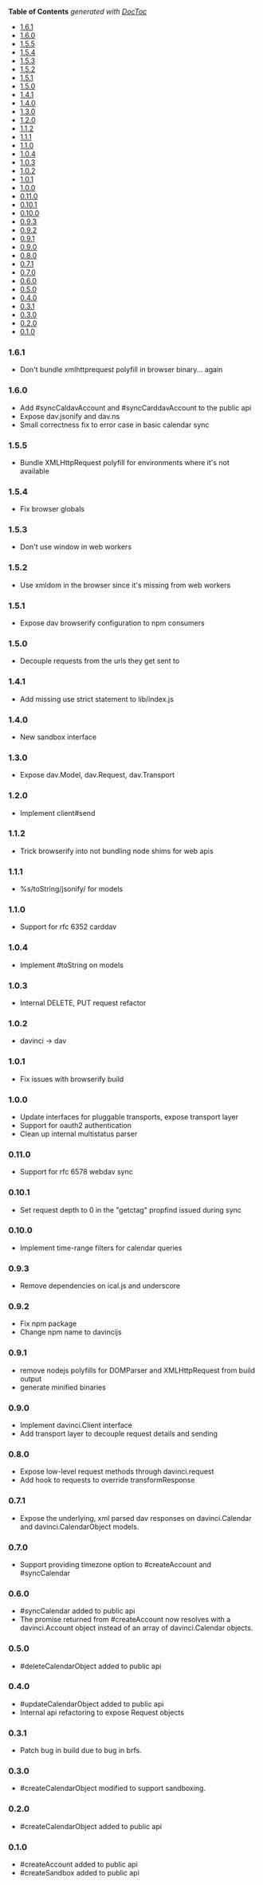 <!-- START doctoc generated TOC please keep comment here to allow auto update -->
<!-- DON'T EDIT THIS SECTION, INSTEAD RE-RUN doctoc TO UPDATE -->
**Table of Contents**  *generated with [DocToc](http://doctoc.herokuapp.com/)*

- [1.6.1](#161)
- [1.6.0](#160)
- [1.5.5](#155)
- [1.5.4](#154)
- [1.5.3](#153)
- [1.5.2](#152)
- [1.5.1](#151)
- [1.5.0](#150)
- [1.4.1](#141)
- [1.4.0](#140)
- [1.3.0](#130)
- [1.2.0](#120)
- [1.1.2](#112)
- [1.1.1](#111)
- [1.1.0](#110)
- [1.0.4](#104)
- [1.0.3](#103)
- [1.0.2](#102)
- [1.0.1](#101)
- [1.0.0](#100)
- [0.11.0](#0110)
- [0.10.1](#0101)
- [0.10.0](#0100)
- [0.9.3](#093)
- [0.9.2](#092)
- [0.9.1](#091)
- [0.9.0](#090)
- [0.8.0](#080)
- [0.7.1](#071)
- [0.7.0](#070)
- [0.6.0](#060)
- [0.5.0](#050)
- [0.4.0](#040)
- [0.3.1](#031)
- [0.3.0](#030)
- [0.2.0](#020)
- [0.1.0](#010)

<!-- END doctoc generated TOC please keep comment here to allow auto update -->

### 1.6.1

+ Don't bundle xmlhttprequest polyfill in browser binary... again

### 1.6.0

+ Add #syncCaldavAccount and #syncCarddavAccount to the public api
+ Expose dav.jsonify and dav.ns
+ Small correctness fix to error case in basic calendar sync

### 1.5.5

+ Bundle XMLHttpRequest polyfill for environments where it's not available

### 1.5.4

+ Fix browser globals

### 1.5.3

+ Don't use window in web workers

### 1.5.2

+ Use xmldom in the browser since it's missing from web workers

### 1.5.1

+ Expose dav browserify configuration to npm consumers

### 1.5.0

+ Decouple requests from the urls they get sent to

### 1.4.1

+ Add missing use strict statement to lib/index.js

### 1.4.0

+ New sandbox interface

### 1.3.0

+ Expose dav.Model, dav.Request, dav.Transport

### 1.2.0

+ Implement client#send

### 1.1.2

+ Trick browserify into not bundling node shims for web apis

### 1.1.1

+ %s/toString/jsonify/ for models

### 1.1.0

+ Support for rfc 6352 carddav

### 1.0.4

+ Implement #toString on models

### 1.0.3

+ Internal DELETE, PUT request refactor

### 1.0.2

+ davinci -> dav

### 1.0.1

+ Fix issues with browserify build

### 1.0.0

+ Update interfaces for pluggable transports, expose transport layer
+ Support for oauth2 authentication
+ Clean up internal multistatus parser

### 0.11.0

+ Support for rfc 6578 webdav sync

### 0.10.1

+ Set request depth to 0 in the "getctag" propfind issued during sync

### 0.10.0

+ Implement time-range filters for calendar queries

### 0.9.3

+ Remove dependencies on ical.js and underscore

### 0.9.2

+ Fix npm package
+ Change npm name to davincijs

### 0.9.1

+ remove nodejs polyfills for DOMParser and XMLHttpRequest from build output
+ generate minified binaries

### 0.9.0

+ Implement davinci.Client interface
+ Add transport layer to decouple request details and sending

### 0.8.0

+ Expose low-level request methods through davinci.request
+ Add hook to requests to override transformResponse

### 0.7.1

+ Expose the underlying, xml parsed dav responses on davinci.Calendar and davinci.CalendarObject models.

### 0.7.0

+ Support providing timezone option to #createAccount and #syncCalendar

### 0.6.0

+ #syncCalendar added to public api
+ The promise returned from #createAccount now resolves with a davinci.Account object instead of an array of davinci.Calendar objects.

### 0.5.0

+ #deleteCalendarObject added to public api

### 0.4.0

+ #updateCalendarObject added to public api
+ Internal api refactoring to expose Request objects

### 0.3.1

+ Patch bug in build due to bug in brfs.

### 0.3.0

+ #createCalendarObject modified to support sandboxing.

### 0.2.0

+ #createCalendarObject added to public api

### 0.1.0

+ #createAccount added to public api
+ #createSandbox added to public api
